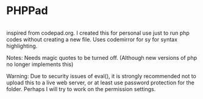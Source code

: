 PHPPad
======

<a href="http://imgur.com/4FF9wdm"><img src="http://i.imgur.com/4FF9wdm.jpg" alt="" title="Hosted by imgur.com" /></a>

inspired from codepad.org. I created this for personal use just to run php codes without creating a new file. Uses codemirror for sy for syntax highlighting. 

Notes:
Needs magic quotes to be turned off. (Although new versions of php no longer implements this)

Warning:
Due to security issues of eval(), it is strongly recommended not to upload this to a live web server, or at least use password protection for the folder. Perhaps I will try to work on the permission settings.




